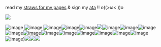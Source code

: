 
 read my [straws for my pages](https://chuckysbride.straw.page/) & sign my [ata](https://lenzshire.atabook.org/?page=1) !! o((>ω< ))o

![](https://files.catbox.moe/auz5cx.webp)

![image](https://github.com/user-attachments/assets/d69b2c01-be68-492d-87cb-e502e126447d) ![image](https://github.com/user-attachments/assets/668c9a15-a052-42e3-815d-61f5a588d1f7) ![image](https://github.com/user-attachments/assets/49762d87-bfe3-442b-97eb-58edf12ca215)![image](https://github.com/user-attachments/assets/08540be8-eccb-4753-823a-24b2e3e65c2b)![image](https://github.com/user-attachments/assets/cad78259-e1cb-4fad-a532-7f78f6785b72)![](https://64.media.tumblr.com/231796cb0902abbc37f0dccc0e2e8c0f/0a314c1722fc4072-6e/s100x200/3c54da33774d9a86064bbcb28a8be2109371136c.gifv)![image](https://github.com/user-attachments/assets/15325868-d1bd-4ac1-8030-7357c45893b7)![image](https://github.com/user-attachments/assets/bbacacf1-184a-465e-a1d7-83d12d9eff8a)![image](https://github.com/user-attachments/assets/40ce73b1-fccc-45f0-ae3e-3553e582be9c)![image](https://github.com/user-attachments/assets/6427a6f2-601c-409e-8044-e5dd1fe9edbe)![image](https://github.com/user-attachments/assets/25220654-70fd-4776-a793-ae8e024d24c0)![image](https://github.com/user-attachments/assets/db252b94-2a70-44dd-9e7e-3fdd171f2b12)![image](https://github.com/user-attachments/assets/3ca81493-d649-40be-9f21-f4131cd610c8)![image](https://github.com/user-attachments/assets/79773bd1-bd3b-4284-8dab-cd95aed80ad6)![image](https://github.com/user-attachments/assets/46c8a5af-95f7-4d85-962c-27807b526a99)![image](https://github.com/user-attachments/assets/783c39cb-3f46-4842-a11d-10bc9e044dc7)![image](https://github.com/user-attachments/assets/4a08acbd-6d34-4380-9061-b7839a1eb75f)
![image](https://github.com/user-attachments/assets/3f96a35c-dac4-4db0-806b-ecda96be5ab2))![](https://64.media.tumblr.com/3b27c3b3d5957330e5618e473e0fa6d1/21317507f7352712-36/s100x200/be6c030f9529a20eaa7f67f9976b62f0b4c14d5e.gif)![](https://blinkies.cafe/b/blinkiesCafe-Qz.gif)![](https://blinkies.cafe/b/blinkiesCafe-iC.gif)










